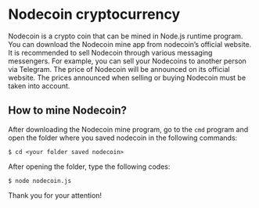 # Nodecoin cryptocurrency
Nodecoin is a crypto coin that can be mined in Node.js runtime program. You can download the Nodecoin mine app from nodecoin’s official website. It is recommended to sell Nodecoin through various messaging messengers. For example, you can sell your Nodecoins to another person via Telegram. The price of Nodecoin will be announced on its official website. The prices announced when selling or buying Nodecoin must be taken into account.
## How to mine Nodecoin?
After downloading the Nodecoin mine program, go to the `cmd` program and open the folder where you saved nodecoin in the following commands:
```
$ cd <your folder saved nodecoin>
```
After opening the folder, type the following codes:
```
$ node nodecoin.js
```
Thank you for your attention!
